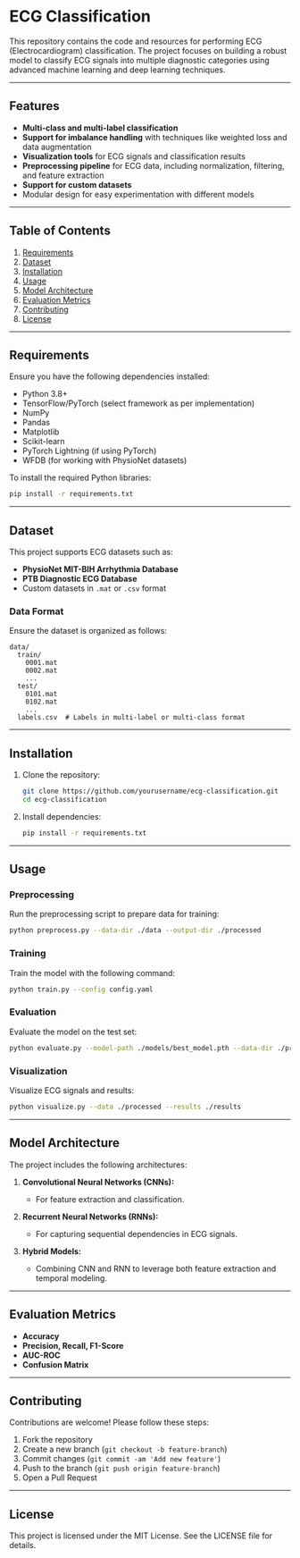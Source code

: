 # ECG Classification

This repository contains the code and resources for performing ECG (Electrocardiogram) classification. The project focuses on building a robust model to classify ECG signals into multiple diagnostic categories using advanced machine learning and deep learning techniques.

---

## Features

- **Multi-class and multi-label classification**
- **Support for imbalance handling** with techniques like weighted loss and data augmentation
- **Visualization tools** for ECG signals and classification results
- **Preprocessing pipeline** for ECG data, including normalization, filtering, and feature extraction
- **Support for custom datasets**
- Modular design for easy experimentation with different models

---

## Table of Contents

1. [Requirements](#requirements)
2. [Dataset](#dataset)
3. [Installation](#installation)
4. [Usage](#usage)
5. [Model Architecture](#model-architecture)
6. [Evaluation Metrics](#evaluation-metrics)
7. [Contributing](#contributing)
8. [License](#license)

---

## Requirements

Ensure you have the following dependencies installed:

- Python 3.8+
- TensorFlow/PyTorch (select framework as per implementation)
- NumPy
- Pandas
- Matplotlib
- Scikit-learn
- PyTorch Lightning (if using PyTorch)
- WFDB (for working with PhysioNet datasets)

To install the required Python libraries:
```bash
pip install -r requirements.txt
```

---

## Dataset

This project supports ECG datasets such as:

- **PhysioNet MIT-BIH Arrhythmia Database**
- **PTB Diagnostic ECG Database**
- Custom datasets in `.mat` or `.csv` format

### Data Format
Ensure the dataset is organized as follows:

```
data/
  train/
    0001.mat
    0002.mat
    ...
  test/
    0101.mat
    0102.mat
    ...
  labels.csv  # Labels in multi-label or multi-class format
```

---

## Installation

1. Clone the repository:
   ```bash
   git clone https://github.com/yourusername/ecg-classification.git
   cd ecg-classification
   ```
2. Install dependencies:
   ```bash
   pip install -r requirements.txt
   ```

---

## Usage

### Preprocessing

Run the preprocessing script to prepare data for training:
```bash
python preprocess.py --data-dir ./data --output-dir ./processed
```

### Training

Train the model with the following command:
```bash
python train.py --config config.yaml
```

### Evaluation

Evaluate the model on the test set:
```bash
python evaluate.py --model-path ./models/best_model.pth --data-dir ./processed
```

### Visualization

Visualize ECG signals and results:
```bash
python visualize.py --data ./processed --results ./results
```

---

## Model Architecture

The project includes the following architectures:

1. **Convolutional Neural Networks (CNNs):**
   - For feature extraction and classification.
   
2. **Recurrent Neural Networks (RNNs):**
   - For capturing sequential dependencies in ECG signals.

3. **Hybrid Models:**
   - Combining CNN and RNN to leverage both feature extraction and temporal modeling.

---

## Evaluation Metrics

- **Accuracy**
- **Precision, Recall, F1-Score**
- **AUC-ROC**
- **Confusion Matrix**

---

## Contributing

Contributions are welcome! Please follow these steps:

1. Fork the repository
2. Create a new branch (`git checkout -b feature-branch`)
3. Commit changes (`git commit -am 'Add new feature'`)
4. Push to the branch (`git push origin feature-branch`)
5. Open a Pull Request

---

## License

This project is licensed under the MIT License. See the LICENSE file for details.


